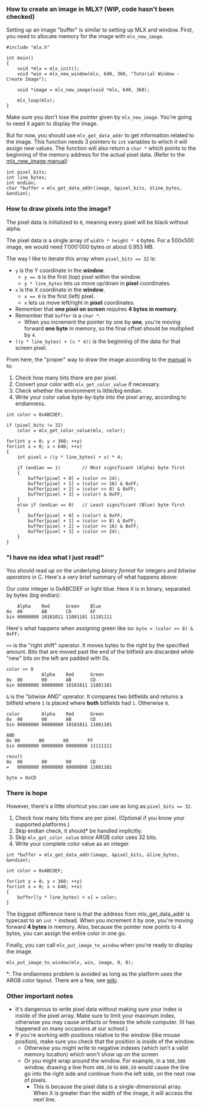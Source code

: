 ### How to create an image in MLX? (WIP, code hasn't been checked)
Setting up an image "buffer" is similar to setting up MLX and window. First, you need to allocate memory for the image with `mlx_new_image`.
```
#include "mlx.h"

int main()
{
    void *mlx = mlx_init();
    void *win = mlx_new_window(mlx, 640, 360, "Tutorial Window - Create Image");

    void *image = mlx_new_image(void *mlx, 640, 360);

    mlx_loop(mlx);
}
```

Make sure you don't lose the pointer given by `mlx_new_image`. You're going to need it again to display the image.

But for now, you should use `mlx_get_data_addr` to get information related to the image. This function needs 3 pointers to `int` variables to which it will assign new values. The function will also return a `char *` which points to the beginning of the memory address for the actual pixel data. (Refer to the [mlx_new_image manual](mlx_new_image.md))
```
int pixel_bits;
int line_bytes;
int endian;
char *buffer = mlx_get_data_addr(image, &pixel_bits, &line_bytes, &endian);
```

### How to draw pixels into the image?

The pixel data is initialized to `0`, meaning every pixel will be black without alpha.

The pixel data is a single array of `width * height * 4` bytes. For a 500x500 image, we would need 1'000'000 bytes or about 0.953 MB.

The way I like to iterate this array when `pixel_bits == 32` is:
- `y` is the Y coordinate in the **window**.
  - `y == 0` is the first (top) pixel within the window.
  - `y * line_bytes` lets us move up/down in **pixel** coordinates.
- `x` is the X coordinate in the **window**.
  - `x == 0` is the first (left) pixel.
  - `x` lets us move left/right in **pixel** coordinates.
- Remember that **one pixel on screen** requires **4 bytes in memory**.
- Remember that `buffer` is a `char *`.
  - When you increment the pointer by one by **one**, you're moving forward **one byte** in memory, so the final offset should be multiplied by `4`.
- `((y * line_bytes) + (x * 4))` is the beginning of the data for that screen pixel.

From here, the "proper" way to draw the image according to the [manual](mlx_new_image.md) is to:
1. Check how many bits there are per pixel.
2. Convert your color with `mlx_get_color_value` if necessary.
3. Check whether the environment is little/big endian.
4. Write your color value byte-by-byte into the pixel array, according to endianness.

```
int color = 0xABCDEF;

if (pixel_bits != 32)
    color = mlx_get_color_value(mlx, color);

for(int y = 0; y < 360; ++y)
for(int x = 0; x < 640; ++x)
{
    int pixel = ((y * line_bytes) + x) * 4;

    if (endian == 1)        // Most significant (Alpha) byte first
    {
        buffer[pixel + 0] = (color >> 24);
        buffer[pixel + 1] = (color >> 16) & 0xFF;
        buffer[pixel + 2] = (color >> 8) & 0xFF;
        buffer[pixel + 3] = (color) & 0xFF;
    }
    else if (endian == 0)   // Least significant (Blue) byte first
    {
        buffer[pixel + 0] = (color) & 0xFF;
        buffer[pixel + 1] = (color >> 8) & 0xFF;
        buffer[pixel + 2] = (color >> 16) & 0xFF;
        buffer[pixel + 3] = (color >> 24);
    }
}
```
### "I have no idea what I just read!"
You should read up on the underlying *binary format* for integers and *bitwise operators* in C. Here's a very brief summary of what happens above:

Our color integer is 0xABCDEF or light blue. Here it is in binary, separated by bytes (big endian):
```
    Alpha    Red      Green    Blue
0x  00       AB       CD       EF
bin 00000000 10101011 11001101 11101111
```

Here's what happens when assigning green like so: `byte = (color >> 8) & 0xFF;`

`>>` is the "right shift" operator. It moves bytes to the right by the specified amount. Bits that are moved past the end of the bitfield are discarded while "new" bits on the left are padded with 0s.
```
color >> 8
             Alpha    Red      Green
0x  00       00       AB       CD
bin 00000000 00000000 10101011 11001101
```

`&` is the "bitwise AND" operator. It compares two bitfields and returns a bitfield where `1` is placed where **both** bitfields had `1`. Otherwise `0`.
```
color        Alpha    Red      Green
0x  00       00       AB       CD
bin 00000000 00000000 10101011 11001101

AND
0x 00       00       00       FF
bin 00000000 00000000 00000000 11111111

result
0x  00       00       00       CD
=   00000000 00000000 00000000 11001101
```

```byte = 0xCD```

### There is hope
However, there's a little shortcut you can use as long as `pixel_bits == 32`.
1. Check how many bits there are per pixel. (Optional if you know your supported platforms.)
2. Skip endian check, it should* be handled implicitly.
3. Skip `mlx_get_color_value` since ARGB color uses 32 bits.
4. Write your complete color value as an integer.

```
int *buffer = mlx_get_data_addr(image, &pixel_bits, &line_bytes, &endian);

int color = 0xABCDEF;

for(int y = 0; y < 360; ++y)
for(int x = 0; x < 640; ++x)
{
    buffer[(y * line_bytes) + x] = color;
}
```
The biggest difference here is that the address from mlx_get_data_addr is typecast to an `int *` instead. When you increment it by one, you're moving forward **4 bytes** in memory. Also, because the pointer now points to 4 bytes, you can assign the entire color in one go.

Finally, you can call `mlx_put_image_to_window` when you're ready to display the image.
```
mlx_put_image_to_window(mlx, win, image, 0, 0);
```

\*: The endianness problem is avoided as long as the platform uses the ARGB color layout. There are a few, see [wiki](https://en.wikipedia.org/wiki/RGBA_color_model#Representation).

### Other important notes
- It's dangerous to write pixel data without making sure your index is inside of the pixel array. Make sure to limit your maximum index, otherwise you may cause artifacts or freeze the whole computer. (It has happened on many occasions at our school.)
- If you're working with positions relative to the window (like mouse position), make sure you check that the position is inside of the window.
    - Otherwise you might write to negative indexes (which isn't a valid memory location) which won't show up on the screen
    - Or you might wrap around the window. For example, in a `500,500` window, drawing a line from `400,50` to `800,50` would cause the line go into the right side and continue from the left side, on the next row of pixels.
        - This is because the pixel data is a single-dimensional array. When X is greater than the width of the image, it will access the next line.
